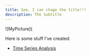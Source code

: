 ```yaml
---
title: See, I can chage the title!!!
description: The Subtitle
---
```


![MyPicture](

Here is some stuff I've created:
- [Time Series Analysis](/timeseries/index.md)
